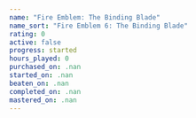 ```yaml
---
name: "Fire Emblem: The Binding Blade"
name_sort: "Fire Emblem 6: The Binding Blade"
rating: 0
active: false
progress: started
hours_played: 0
purchased_on: .nan
started_on: .nan
beaten_on: .nan
completed_on: .nan
mastered_on: .nan
---
```

